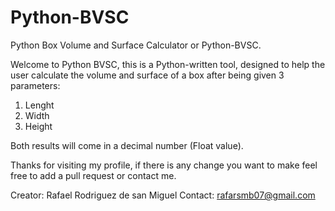 # Python-BVSC
Python Box Volume and Surface Calculator or Python-BVSC.

Welcome to Python BVSC, this is a Python-written tool, designed to help the user calculate the volume and surface of a box after being given 3 parameters:
  1. Lenght
  2. Width
  3. Height


Both results will come in a decimal number (Float value).

Thanks for visiting my profile, if there is any change you want to make feel free to add a pull request or contact me.

Creator: Rafael Rodriguez de san Miguel
Contact: rafarsmb07@gmail.com
